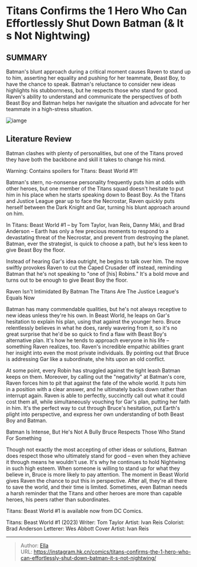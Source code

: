 # Titans Confirms the 1 Hero Who Can Effortlessly Shut Down Batman (&amp; It s Not Nightwing)


## SUMMARY 



  Batman&#39;s blunt approach during a critical moment causes Raven to stand up to him, asserting her equality and pushing for her teammate, Beast Boy, to have the chance to speak.   Batman&#39;s reluctance to consider new ideas highlights his stubbornness, but he respects those who stand for good.   Raven&#39;s ability to understand and communicate the perspectives of both Beast Boy and Batman helps her navigate the situation and advocate for her teammate in a high-stress situation.  

![iamge](https://static1.srcdn.com/wordpress/wp-content/uploads/2023/06/titans-group-shot.jpg)

## Literature Review

Batman clashes with plenty of personalities, but one of the Titans proved they have both the backbone and skill it takes to change his mind. 




Warning: Contains spoilers for Titans: Beast World #1!!




Batman&#39;s stern, no-nonsense personality frequently puts him at odds with other heroes, but one member of the Titans squad doesn&#39;t hesitate to put him in his place when he starts speaking down to Beast Boy. As the Titans and Justice League gear up to face the Necrostar, Raven quickly puts herself between the Dark Knight and Gar, turning his blunt approach around on him.

In Titans: Beast World #1 – by Tom Taylor, Ivan Reis, Danny Miki, and Brad Anderson – Earth has only a few precious moments to respond to a devastating threat of the Necrostar, and prevent from destroying the planet. Batman, ever the strategist, is quick to choose a path, but he&#39;s less keen to give Beast Boy the floor.

          

Instead of hearing Gar&#39;s idea outright, he begins to talk over him. The move swiftly provokes Raven to cut the Caped Crusader off instead, reminding Batman that he&#39;s not speaking to &#34;one of [his] Robins.&#34; It&#39;s a bold move and turns out to be enough to give Beast Boy the floor. 





 Raven Isn&#39;t Intimidated By Batman 
The Titans Are The Justice League&#39;s Equals Now


          

Batman has many commendable qualities, but he&#39;s not always receptive to new ideas unless they&#39;re his own. In Beast World, he leaps on Gar&#39;s hesitation to explain his plan, using that against the younger hero. Bruce relentlessly believes in what he does, rarely wavering from it, so it&#39;s no great surprise that he&#39;d be so quick to find a flaw with Beast Boy&#39;s alternative plan. It&#39;s how he tends to approach everyone in his life – something Raven realizes, too. Raven&#39;s incredible empathic abilities grant her insight into even the most private individuals. By pointing out that Bruce is addressing Gar like a subordinate, she hits upon an old conflict.

At some point, every Robin has struggled against the tight leash Batman keeps on them. Moreover, by calling out the &#34;negativity&#34; at Batman&#39;s core, Raven forces him to pit that against the fate of the whole world. It puts him in a position with a clear answer, and he ultimately backs down rather than interrupt again. Raven is able to perfectly, succinctly call out what it could cost them all, while simultaneously vouching for Gar&#39;s plan, putting her faith in him. It&#39;s the perfect way to cut through Bruce&#39;s hesitation, put Earth&#39;s plight into perspective, and express her own understanding of both Beast Boy and Batman.






 Batman Is Intense, But He&#39;s Not A Bully 
Bruce Respects Those Who Stand For Something
          

Though not exactly the most accepting of other ideas or solutions, Batman does respect those who ultimately stand for good – even when they achieve it through means he wouldn&#39;t use. It&#39;s why he continues to hold Nightwing in such high esteem. When someone is willing to stand up for what they believe in, Bruce is more likely to pay attention. The moment in Beast World gives Raven the chance to put this in perspective. After all, they&#39;re all there to save the world, and their time is limited. Sometimes, even Batman needs a harsh reminder that the Titans and other heroes are more than capable heroes, his peers rather than subordinates.

Titans: Beast World #1 is available now from DC Comics.

 Titans: Beast World #1 (2023)                  Writer: Tom Taylor   Artist: Ivan Reis   Colorist: Brad Anderson   Letterer: Wes Abbott   Cover Artist: Ivan Reis      







---

> Author: [Ella](https://instagram.hk.cn/)  
> URL: https://instagram.hk.cn/comics/titans-confirms-the-1-hero-who-can-effortlessly-shut-down-batman-it-s-not-nightwing/  

